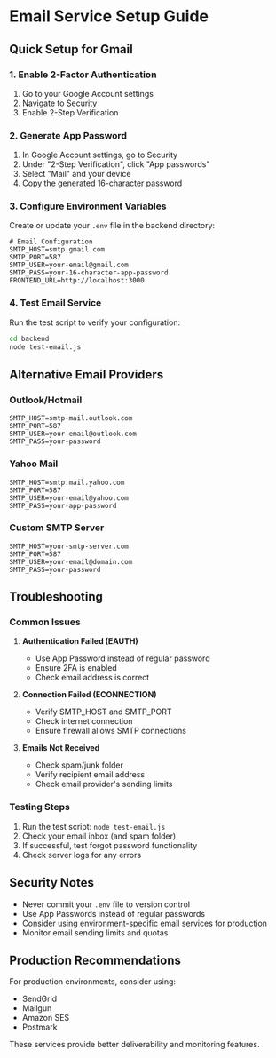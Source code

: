 # Email Service Setup Guide

## Quick Setup for Gmail

### 1. Enable 2-Factor Authentication
1. Go to your Google Account settings
2. Navigate to Security
3. Enable 2-Step Verification

### 2. Generate App Password
1. In Google Account settings, go to Security
2. Under "2-Step Verification", click "App passwords"
3. Select "Mail" and your device
4. Copy the generated 16-character password

### 3. Configure Environment Variables
Create or update your `.env` file in the backend directory:

```env
# Email Configuration
SMTP_HOST=smtp.gmail.com
SMTP_PORT=587
SMTP_USER=your-email@gmail.com
SMTP_PASS=your-16-character-app-password
FRONTEND_URL=http://localhost:3000
```

### 4. Test Email Service
Run the test script to verify your configuration:

```bash
cd backend
node test-email.js
```

## Alternative Email Providers

### Outlook/Hotmail
```env
SMTP_HOST=smtp-mail.outlook.com
SMTP_PORT=587
SMTP_USER=your-email@outlook.com
SMTP_PASS=your-password
```

### Yahoo Mail
```env
SMTP_HOST=smtp.mail.yahoo.com
SMTP_PORT=587
SMTP_USER=your-email@yahoo.com
SMTP_PASS=your-app-password
```

### Custom SMTP Server
```env
SMTP_HOST=your-smtp-server.com
SMTP_PORT=587
SMTP_USER=your-email@domain.com
SMTP_PASS=your-password
```

## Troubleshooting

### Common Issues

1. **Authentication Failed (EAUTH)**
   - Use App Password instead of regular password
   - Ensure 2FA is enabled
   - Check email address is correct

2. **Connection Failed (ECONNECTION)**
   - Verify SMTP_HOST and SMTP_PORT
   - Check internet connection
   - Ensure firewall allows SMTP connections

3. **Emails Not Received**
   - Check spam/junk folder
   - Verify recipient email address
   - Check email provider's sending limits

### Testing Steps

1. Run the test script: `node test-email.js`
2. Check your email inbox (and spam folder)
3. If successful, test forgot password functionality
4. Check server logs for any errors

## Security Notes

- Never commit your `.env` file to version control
- Use App Passwords instead of regular passwords
- Consider using environment-specific email services for production
- Monitor email sending limits and quotas

## Production Recommendations

For production environments, consider using:
- SendGrid
- Mailgun
- Amazon SES
- Postmark

These services provide better deliverability and monitoring features.
